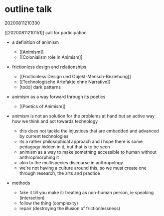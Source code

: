 # outline talk
20200811210330

[[20200811210151]] call for participation

- a definition of animism
    - [[Animism]]
    - [[Colonialism role in Animism]]

- frictionless design and relationships
    - [[Frictionless Design und Objekt-Mensch-Beziehung]]
    - [[Technologische Artefakte ohne Narrative]]
    - [todo] dark patterns

- animism as a way forward through its poetics
    - [[Poetics of Animism]]

- animism is not an solution for the problems at hand but an active way how we think and act towards technology
    - this does not tackle the injustices that are embedded and advanced by current technologies 
    - its a rather philosophical approach and i hope there is some pedagogy hidden in it, but that is to be seen
    - animism as a way to make something accessible to human without anthropmorphing it
    - akin to the multispecies discourse in anthropology
    - we're not having a culture around this, so we must create one through research, the arts and practice

- methods
    - fake it till you make it: treating as non-human person, ie speaking (interaction)
    - follow the thing (complexity)
    - repair (destroying the illusion of frictionlessness)
